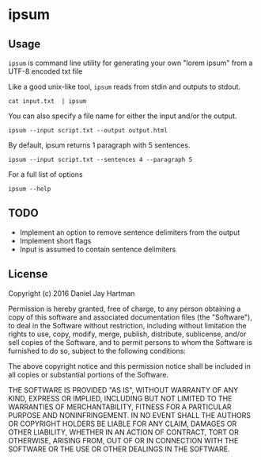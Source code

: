 # ipsum

## Usage
`ipsum` is command line utility for generating your own "lorem ipsum" from a UTF-8 encoded txt file

Like a good unix-like tool, `ipsum` reads from stdin and outputs to stdout.
```
cat input.txt  | ipsum 
```

You can also specify a file name for either the input and/or the output.
```
ipsum --input script.txt --output output.html
```

By default, ipsum returns 1 paragraph with 5 sentences.
```
ipsum --input script.txt --sentences 4 --paragraph 5
```

For a full list of options
```
ipsum --help
```

## TODO
- Implement an option to remove sentence delimiters from the output
- Implement short flags
- Input is assumed to contain sentence delimiters

## License
Copyright (c) 2016 Daniel Jay Hartman

Permission is hereby granted, free of charge, to any person obtaining a copy of this software and associated documentation files (the "Software"), to deal in the Software without restriction, including without limitation the rights to use, copy, modify, merge, publish, distribute, sublicense, and/or sell copies of the Software, and to permit persons to whom the Software is furnished to do so, subject to the following conditions:

The above copyright notice and this permission notice shall be included in all copies or substantial portions of the Software.

THE SOFTWARE IS PROVIDED "AS IS", WITHOUT WARRANTY OF ANY KIND, EXPRESS OR IMPLIED, INCLUDING BUT NOT LIMITED TO THE WARRANTIES OF MERCHANTABILITY, FITNESS FOR A PARTICULAR PURPOSE AND NONINFRINGEMENT. IN NO EVENT SHALL THE AUTHORS OR COPYRIGHT HOLDERS BE LIABLE FOR ANY CLAIM, DAMAGES OR OTHER LIABILITY, WHETHER IN AN ACTION OF CONTRACT, TORT OR OTHERWISE, ARISING FROM, OUT OF OR IN CONNECTION WITH THE SOFTWARE OR THE USE OR OTHER DEALINGS IN THE SOFTWARE.